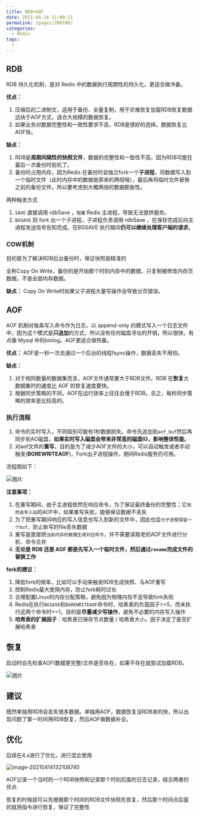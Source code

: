 ```yaml
---
title: RDB+AOF
date: 2021-04-14 11:00:21
permalink: /pages/209706/
categories:
  - Redis
tags:
  - 
---
```

## RDB

RDB 持久化机制，是对 Redis 中的数据执行周期性的持久化。更适合做冷备。

**优点：**

1. 压缩后的二进制文，适用于备份、全量复制，用于灾难恢复加载RDB恢复数据远快于AOF方式，适合大规模的数据恢复。
2. 如果业务对数据完整性和一致性要求不高，RDB是很好的选择。数据恢复比AOF快。

**缺点：**

1. RDB是**周期间隔性的快照文件**，数据的完整性和一致性不高，因为RDB可能在最后一次备份时宕机了。
2. 备份时占用内存，因为Redis 在备份时会独立fork一个**子进程**，将数据写入到一个临时文件（此时内存中的数据是原来的两倍哦），最后再将临时文件替换之前的备份文件。所以要考虑到大概两倍的数据膨胀性。

两种触发方式

1. `SAVE` 直接调用 rdbSave ，`阻塞` Redis 主进程，导致无法提供服务。
2. `BGSAVE` 则 fork 出一个子进程，子进程负责调用 rdbSave ，在保存完成后向主进程发送信号告知完成。在BGSAVE 执行期间**仍可以继续处理客户端的请求**。

### COW机制

目的是为了解决RDB后台备份时，保证快照是精准的

全称Copy On Write，备份的是开始那个时刻内存中的数据，只复制被修改内存页数据，不是全部内存数据。

**缺点：** Copy On Write时如果父子进程大量写操作会导致分页错误。

## AOF

AOF 机制对每条写入命令作为日志，以 append-only 的模式写入一个日志文件中，因为这个模式是**只追加**的方式，所以没有任何磁盘寻址的开销，所以很快，有点像 Mysql 中的binlog。AOF更适合做热备。

**优点：** AOF是一秒一次去通过一个后台的线程fsync操作，数据丢失不用怕。

**缺点：**

1. 对于相同数量的数据集而言，AOF文件通常要大于RDB文件。RDB 在**恢复**大数据集时的速度比 AOF 的恢复速度要快。
2. 根据同步策略的不同，AOF在运行效率上往往会慢于RDB。总之，每秒同步策略的效率是比较高的。

### 执行流程

1. 命令的实时写入，不同级别可能有1秒数据损失。命令先追加到`aof_buf`然后再同步到AO磁盘，**如果实时写入磁盘会带来非常高的磁盘IO，影响整体性能**。
2. 对aof文件的**重写**，目的是为了减少AOF文件的大小，可以自动触发或者手动触发(**BGREWRITEAOF**)，Fork出子进程操作，期间Redis服务仍可用。

流程图如下：

![图片](https://img.xiaoyou66.com/2021/03/21/61cdc99df3f70.png)

**注意事项：**

1. 在重写期间，由于主进程依然在响应命令，为了保证最终备份的完整性；它`依然会写入旧`的AOF中，如果重写失败，能够保证数据不丢失
2. 为了把重写期间响应的写入信息也写入到新的文件中，因此也会`为子进程保留一个buf`，防止新写的file丢失数据
3. 重写是直接把`当前内存的数据生成对应命令`，并不需要读取老的AOF文件进行分析、命令合并
4. **无论是 RDB 还是 AOF 都是先写入一个临时文件，然后通过`rename`完成文件的替换工作**

**fork的建议：**

1. 降低fork的频率，比如可以手动来触发RDB生成快照、与AOF重写
2. 控制Redis最大使用内存，防止fork耗时过长
3. 合理配置Linux的内存分配策略，避免因为物理内存不足导致fork失败
4. Redis在执行`BGSAVE`和`BGREWRITEAOF`命令时，哈希表的负载因子>=5，而未执行这两个命令时>=1。目的是**尽量减少写操作**，避免不必要的内存写入操作
5. **哈希表的扩展因子**：哈希表已保存节点数量 / 哈希表大小。因子决定了是否扩展哈希表

## 恢复

启动时会先检查AOF(数据更完整)文件是否存在，如果不存在就尝试加载RDB。

![图片](https://img.xiaoyou66.com/2021/03/21/f5e3fbb0d1606.png)

## 建议

既然单独用RDB会丢失很多数据。单独用AOF，数据恢复没RDB来的快，所以出现问题了第一时间用RDB恢复，然后AOF做数据补全。

## 优化

后续在4.x进行了优化，进行混合使用

![image-20210414132108740](https://i.loli.net/2021/04/14/HfNDnjBMEW8SIyk.png)

AOF记录一个当时的一个RDB快照和记录那个时刻后面的日志记录，结合两者的优点

恢复的时候就可以先根据那个时间的RDB文件快照先恢复，然后那个时间点后面的就用指令进行恢复，保证了完整性